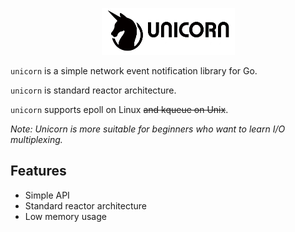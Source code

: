 <p align="center">
<img 
    src="logo.png" 
    width="213" height="75" border="0" alt="unicorn">
<br>
</p>

`unicorn` is a simple network event notification library for Go.

`unicorn` is standard reactor architecture.

`unicorn` supports epoll on Linux ~~and kqueue on Unix~~.

*Note: Unicorn is more suitable for beginners who want to learn I/O multiplexing.*

## Features

- Simple API
- Standard reactor architecture
- Low memory usage